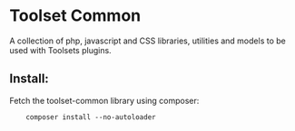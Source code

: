 # Toolset Common

A collection of php, javascript and CSS libraries, utilities and models to be used with Toolsets plugins.

## Install:

Fetch the toolset-common library using composer:

		composer install --no-autoloader
